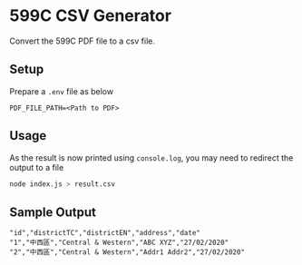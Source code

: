 # 599C CSV Generator

Convert the 599C PDF file to a csv file.

## Setup

Prepare a `.env` file as below

```properties
PDF_FILE_PATH=<Path to PDF>
```

## Usage

As the result is now printed using `console.log`, you may need to redirect the output to a file

```bash
node index.js > result.csv
```

## Sample Output

```csv
"id","districtTC","districtEN","address","date"
"1","中西區","Central & Western","ABC XYZ","27/02/2020"
"2","中西區","Central & Western","Addr1 Addr2","27/02/2020"

```
